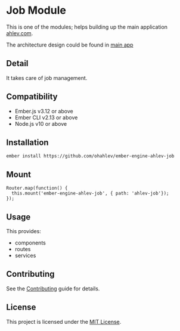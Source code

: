Job Module
==============================================================================

This is one of the modules; helps building up the main application [ahlev.com](https://ahlev.com).

The architecture design could be found in [main app](https://github.com/3alinka/ember-ahlev-app)

Detail
------------------------------------------------------------------------------
It takes care of job management.


Compatibility
------------------------------------------------------------------------------

* Ember.js v3.12 or above
* Ember CLI v2.13 or above
* Node.js v10 or above


Installation
------------------------------------------------------------------------------

```
ember install https://github.com/ohahlev/ember-engine-ahlev-job
```

Mount
------------------------------------------------------------------------------
```
Router.map(function() {
  this.mount('ember-engine-ahlev-job', { path: 'ahlev-job'});
});
```

Usage
------------------------------------------------------------------------------

This provides:
- components
- routes
- services


Contributing
------------------------------------------------------------------------------

See the [Contributing](CONTRIBUTING.md) guide for details.


License
------------------------------------------------------------------------------

This project is licensed under the [MIT License](LICENSE.md).
